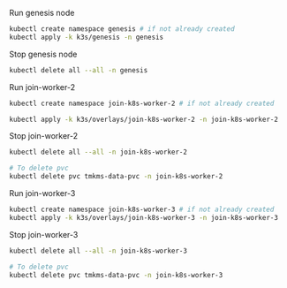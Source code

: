 Run genesis node

```bash
kubectl create namespace genesis # if not already created
kubectl apply -k k3s/genesis -n genesis
```

Stop genesis node
```bash
kubectl delete all --all -n genesis
```

Run join-worker-2

```bash
kubectl create namespace join-k8s-worker-2 # if not already created

kubectl apply -k k3s/overlays/join-k8s-worker-2 -n join-k8s-worker-2
```

Stop join-worker-2
```bash
kubectl delete all --all -n join-k8s-worker-2

# To delete pvc
kubectl delete pvc tmkms-data-pvc -n join-k8s-worker-2
```

Run join-worker-3

```bash
kubectl create namespace join-k8s-worker-3 # if not already created
kubectl apply -k k3s/overlays/join-k8s-worker-3 -n join-k8s-worker-3
```

Stop join-worker-3
```bash
kubectl delete all --all -n join-k8s-worker-3

# To delete pvc
kubectl delete pvc tmkms-data-pvc -n join-k8s-worker-3
```
